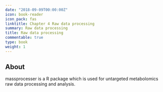 ```yaml
---
date: "2018-09-09T00:00:00Z"
icon: book-reader
icon_pack: fas
linktitle: Chapter 4 Raw data processing
summary: Raw data processing
title: Raw data processing
commentable: true
type: book
weight: 1
---
```


## About 

massprocesser is a R package which is used for untargeted metabolomics raw data processing and analysis.

